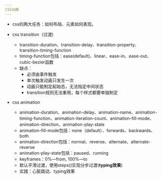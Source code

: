 ```yaml
---
CSS动画
---
```


- css的两大任务：如何布局、元素如何表现。

- css transition（过渡)
  - transition-duration、transition-delay、transition-property、transition-timing-function
  - timing-function包括：ease(default)、linear、ease-in、ease-out、cubic-bezier函数
  - 缺点：
    - 必须由事件触发
    - 单次触发动画只发生一次
    - 动画只能制定起始态，无法指定中间状态
    - transition规则无法重用，每个样式都要单独制定

- css animation
  - animation-duration、animation-delay、animation-name、animation-timing-function、animation-iteration-count、animation-fill-mode、animation-direction、animation-play-state
  - animation-fill-mode包括：none（default）、forwards、backwards、both
  - animation-direction包括：normal、reverse、alternate、alternate-reverse
  - animation-play-state包括：paused、running
  - keyframes：0%—from, 100%—to
  - 默认平滑过渡，使用steps()实现分步过渡(**typing效果**)
  - 实践：心脏跳动、typing效果

